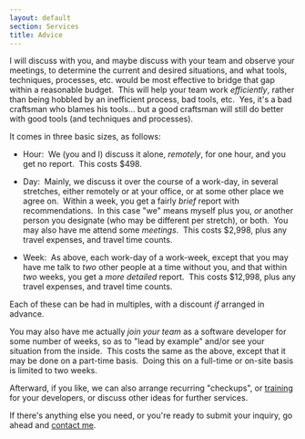 ```yaml
---
layout: default
section: Services
title: Advice
---
```


I will discuss with you,
and maybe discuss with your team and observe your meetings,
to determine the current and desired situations,
and what
tools, techniques, processes, etc.
would be most effective
to bridge that gap
within a reasonable budget.&nbsp;
This will help your team work _efficiently_,
rather than being hobbled by
an inefficient process,
bad tools,
etc.&nbsp;
Yes, it's a bad craftsman who blames his tools...
but a good craftsman will still do better with good tools
(and techniques and processes).

It comes in three basic sizes,
as follows:

- Hour:&nbsp;
  We (you and I) discuss it alone,
  _remotely_,
  for one hour,
  and you get no report.&nbsp;
  This costs $498.

- Day:&nbsp;
  Mainly, we discuss it
  over the course of a work-day,
  in several stretches,
  either remotely or at your office,
  or at some other place we agree on.&nbsp;
  Within a week,
  you get a fairly _brief_ report with recommendations.&nbsp;
  In this case "we" means
  myself plus you,
  _or_ another person you designate
  (who may be different per stretch),
  or both.&nbsp;
  You may also have me attend some _meetings_.&nbsp;
  This costs $2,998,
  plus any travel expenses,
  and travel time counts.

- Week:&nbsp;
  As above,
  each work-day of a work-week,
  except that you may have me talk to
  _two_ other people at a time without you,
  and that
  within _two_ weeks, you get a _more detailed_ report.&nbsp;
  This costs $12,998,
  plus any travel expenses,
  and travel time counts.

Each of these can be had in multiples,
with a discount
_if_ arranged in advance.

You may also have me actually _join your team_
as a software developer
for some number of weeks,
so as to
"lead by example"
and/or
see your situation from the inside.&nbsp;
This costs the same as the above,
except that it may be done on a part-time basis.&nbsp;
Doing this on a full-time or on-site basis
is limited to two weeks.

Afterward, if you like,
we can also arrange recurring "checkups",
or
[training](training) for your developers,
or discuss other ideas for further services.

If there's anything else you need,
or you're ready to submit your inquiry,
go ahead and
[contact me](contact).
